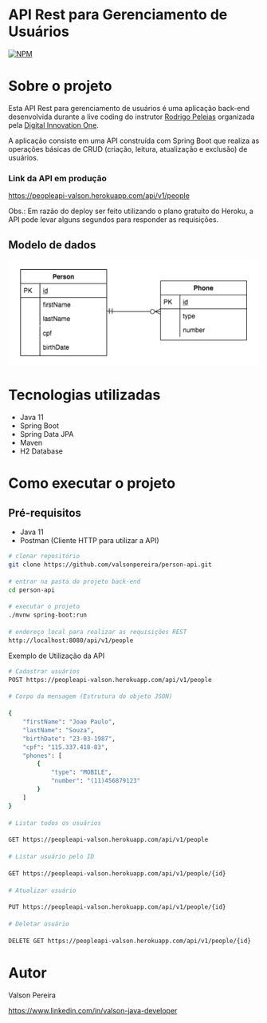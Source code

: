 # API Rest para Gerenciamento de Usuários 
[![NPM](https://img.shields.io/npm/l/react)](https://github.com/valsonpereira/person-api/blob/main/LICENSE) 

# Sobre o projeto

Esta API Rest para gerenciamento de usuários é uma aplicação back-end desenvolvida durante a live coding do instrutor [Rodrigo Peleias](https://github.com/rpeleias/ "GitHub do Rodrigo Peleias") organizada pela [Digital Innovation One](https://digitalinnovation.one/ "Site da Digital Innovation One").

A aplicação consiste em uma API construída com Spring Boot que realiza as operações básicas de CRUD (criação, leitura, atualização e exclusão) de usuários. 

### Link da API em produção 

https://peopleapi-valson.herokuapp.com/api/v1/people

Obs.: Em razão do deploy ser feito utilizando o plano gratuito do Heroku, a API pode levar alguns segundos para responder as requisições.


## Modelo de dados
![Modelo de dados](https://raw.githubusercontent.com/valsonpereira/my-assets/main/person-api/modelo_dados.png)

# Tecnologias utilizadas
- Java 11
- Spring Boot
- Spring Data JPA 
- Maven
- H2 Database

# Como executar o projeto

## Pré-requisitos
- Java 11
- Postman (Cliente HTTP para utilizar a API)

```bash
# clonar repositório
git clone https://github.com/valsonpereira/person-api.git

# entrar na pasta do projeto back-end
cd person-api

# executar o projeto
./mvnw spring-boot:run

# endereço local para realizar as requisições REST
http://localhost:8080/api/v1/people
```

Exemplo de Utilização da API


```bash
# Cadastrar usuários 
POST https://peopleapi-valson.herokuapp.com/api/v1/people

# Corpo da mensagem (Estrutura do objeto JSON)

{
    "firstName": "Joao Paulo",
    "lastName": "Souza",
    "birthDate": "23-03-1987",
    "cpf": "115.337.418-83",
    "phones": [
        {
            "type": "MOBILE",
            "number": "(11)456879123"
        }
    ]
}

# Listar todos os usuários

GET https://peopleapi-valson.herokuapp.com/api/v1/people

# Listar usuário pelo ID

GET https://peopleapi-valson.herokuapp.com/api/v1/people/{id}

# Atualizar usuário 

PUT https://peopleapi-valson.herokuapp.com/api/v1/people/{id}

# Deletar usuário

DELETE GET https://peopleapi-valson.herokuapp.com/api/v1/people/{id}


```


# Autor

Valson Pereira

https://www.linkedin.com/in/valson-java-developer
